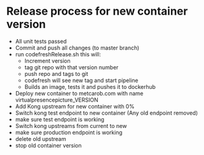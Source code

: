 # Release process for new container version

 - All unit tests passed
 - Commit and push all changes (to master branch)
 - run codefreshRelease.sh this will:
   - Increment version
   - tag git repo with that version number
   - push repo and tags to git
   - codefresh will see new tag and start pipeline
   - Builds an image, tests it and pushes it to dockerhub
 - Deploy new container to metcarob.com with name virtualpresencepicture_VERSION
 - Add Kong upstream for new container with 0%
 - Switch kong test endpoint to new container (Any old endpoint removed)
 - make sure test endpoint is working
 - Switch kong upstreams from current to new
 - make sure production endpoint is working
 - delete old upstream
 - stop old container version

